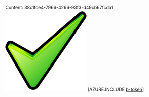 Content: 38c1fce4-7966-4266-93f3-d49cb67fcda1![image](864d9c3e-3c95-44ff-ad38-c19e85b477cf.png)
[AZURE.INCLUDE [b-token](a2494f51-d477-498b-b3fd-445d8ba91a8d.md)]
